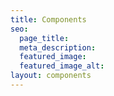 ```yaml
---
title: Components
seo:
  page_title:
  meta_description:
  featured_image: 
  featured_image_alt:
layout: components
---
```

